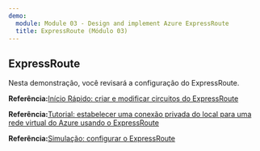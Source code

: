 ```yaml
---
demo:
  module: Module 03 - Design and implement Azure ExpressRoute
  title: ExpressRoute (Módulo 03)
---
```

## ExpressRoute

Nesta demonstração, você revisará a configuração do ExpressRoute.

**Referência:**[Início Rápido: criar e modificar circuitos do ExpressRoute](https://learn.microsoft.com/azure/expressroute/expressroute-howto-circuit-portal-resource-manager)

**Referência:**[Tutorial: estabelecer uma conexão privada do local para uma rede virtual do Azure usando o ExpressRoute](https://learn.microsoft.com/azure/expressroute/configure-expressroute-private-peering)

**Referência:**[Simulação: configurar o ExpressRoute](https://mslabs.cloudguides.com/guides/AZ-700%20Lab%20Simulation%20-%20Configure%20an%20ExpressRoute%20gateway)
